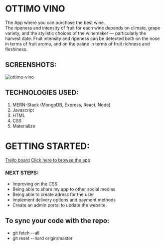 # OTTIMO VINO 
The App where you can purchase the best wine.  
The ripeness and intensity of fruit for each wine depends on climate, grape variety, and the stylistic choices of the winemaker — particularly the harvest date. Fruit intensity and ripeness can be detected both on the nose in terms of fruit aroma, and on the palate in terms of fruit richness and fleshiness.



## SCREENSHOTS:
![ottimo-vino](https://imgur.com/PYZOMNc.png)


## TECHNOLOGIES USED: 
1. MERN-Stack (MongoDB, Express, React, Node)
2. Javascript
3. HTML
4. CSS
5. Materialize


# GETTING STARTED:  
[Trello board](https://trello.com/b/wr0tSVSr/ottimo-vino-pjct-4)
[Click here to browse the app]()

### NEXT STEPS: 
* Improving on the CSS 
* Being able to share my app to other social medias
* Being able to create adress for the user
* Implement delivery options and payment methods
* Create an admin portal to update the website





## To sync your code with the repo:

- git fetch --all
- git reset --hard origin/master